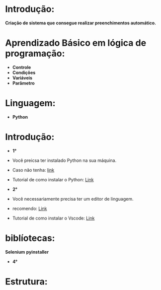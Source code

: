 # Introdução:

**Criação de sistema que consegue realizar preenchimentos automático.**


# Aprendizado Básico em lógica de programação:

* **Controle**
* **Condições**
* **Variáveis**
* **Parâmetro**


# Linguagem:

* **Python**


# Introdução:

* **1°**
* Você preicsa ter instalado Python na sua máquina.
* Caso não tenha: [link](https://www.python.org/downloads/)
* Tutorial de como instalar o Python: [Link](https://www.youtube.com/watch?v=KeDLsBmi3JA)

* **2°**
* Você necessariamente precisa ter um editor de linguagem.
* recomendo: [Link](https://code.visualstudio.com/)
* Tutorial de como instalar o Vscode: [Link](https://www.youtube.com/watch?v=_R6YslWRUFk)


# biblíotecas: 
**Selenium**
**pyinstaller**

* **4°**


# Estrutura:

